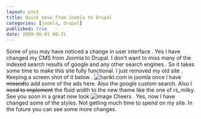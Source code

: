 ```yaml
---
layout: post
title: Quick move from Joomla to Drupal
categories: [joomla, drupal]
published: true
date: 2009-06-01 00:31
---
```

Some of you may have noticed a change in user interface . Yes I have changed my CMS from Joomla to Drupal. I don't want to miss many of the indexed search results of google and any other search engines . So it takes some time to make this site fully functional. I just removed my old site . Keeping a screen shot of it below .  ![harikt.com in joomla once](http://farm4.static.flickr.com/3129/3594102745_681ca97b86.jpg?v=0)  I have ~~missed~~to add some of the ads here. Also the google custom search. Also I ~~need to implement~~ the fluid width to the new theme like the one of rs\_milky. See you soon in a great new look ![image](http://www.harikt.com/sites/all/modules/fckeditor/fckeditor/editor/images/smiley/msn/regular_smile.gif) Cheers .  Yes, now I have changed some of the styles. Not getting much time to spend on my site. In the future you can see some more changes.   
